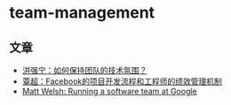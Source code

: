 # team-management

## 文章
* [洪强宁：如何保持团队的技术氛围？](http://chuansong.me/n/316956251648)
* [覃超：Facebook的项目开发流程和工程师的绩效管理机制](http://toutiao.com/i6281384624895558146/)
* [Matt Welsh: Running a software team at Google](http://matt-welsh.blogspot.sg/2013/04/running-software-team-at-google.html)
